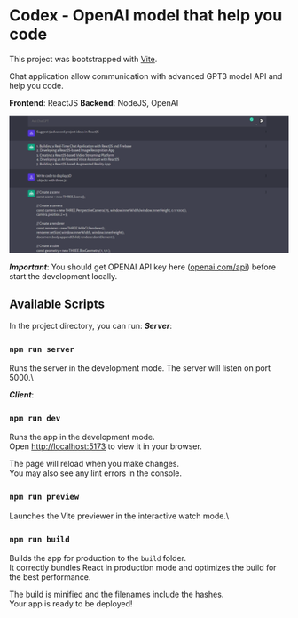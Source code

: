 # Codex - OpenAI model that help you code
This project was bootstrapped with [Vite](https://github.com/vitejs/vite).  

Chat application allow communication with advanced GPT3 model API and help you code.

**Frontend**: ReactJS
**Backend**: NodeJS, OpenAI

![Demo](demo/homepage.png)

***Important***: You should get OPENAI API key here ([openai.com/api](openai.com/api)) before start the development locally.

## Available Scripts

In the project directory, you can run:
***Server***:
### `npm run server`

Runs the server in the development mode. The server will listen on port 5000.\


***Client***:
### `npm run dev`

Runs the app in the development mode.\
Open [http://localhost:5173](http://localhost:5173) to view it in your browser.

The page will reload when you make changes.\
You may also see any lint errors in the console.

### `npm run preview`

Launches the Vite previewer in the interactive watch mode.\

### `npm run build`

Builds the app for production to the `build` folder.\
It correctly bundles React in production mode and optimizes the build for the best performance.

The build is minified and the filenames include the hashes.\
Your app is ready to be deployed!
